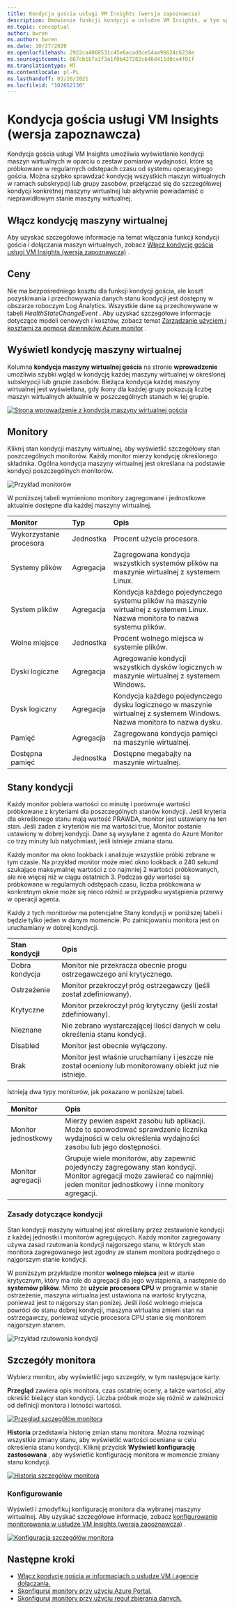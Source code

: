 ```yaml
---
title: Kondycja gościa usługi VM Insights (wersja zapoznawcza)
description: Omówienie funkcji kondycji w usłudze VM Insights, w tym sposób wyświetlania kondycji maszyn wirtualnych i otrzymywania alertów w przypadku nieprawidłowej kondycji maszyny wirtualnej.
ms.topic: conceptual
author: bwren
ms.author: bwren
ms.date: 10/27/2020
ms.openlocfilehash: 2922ca4068531c45e6acad0ce54aa96624c6238e
ms.sourcegitcommit: 867cb1b7a1f3a1f0b427282c648d411d0ca4f81f
ms.translationtype: MT
ms.contentlocale: pl-PL
ms.lasthandoff: 03/20/2021
ms.locfileid: "102052130"
---
```

# <a name="vm-insights-guest-health-preview"></a>Kondycja gościa usługi VM Insights (wersja zapoznawcza)
Kondycja gościa usługi VM Insights umożliwia wyświetlanie kondycji maszyn wirtualnych w oparciu o zestaw pomiarów wydajności, które są próbkowane w regularnych odstępach czasu od systemu operacyjnego gościa. Można szybko sprawdzać kondycję wszystkich maszyn wirtualnych w ramach subskrypcji lub grupy zasobów, przełączać się do szczegółowej kondycji konkretnej maszyny wirtualnej lub aktywnie powiadamiać o nieprawidłowym stanie maszyny wirtualnej. 

## <a name="enable-virtual-machine-health"></a>Włącz kondycję maszyny wirtualnej
Aby uzyskać szczegółowe informacje na temat włączania funkcji kondycji gościa i dołączania maszyn wirtualnych, zobacz [Włącz kondycję gościa usługi VM Insights (wersja zapoznawcza)](vminsights-health-enable.md) .

## <a name="pricing"></a>Ceny
Nie ma bezpośredniego kosztu dla funkcji kondycji gościa, ale koszt pozyskiwania i przechowywania danych stanu kondycji jest dostępny w obszarze roboczym Log Analytics. Wszystkie dane są przechowywane w tabeli *HealthStateChangeEvent* . Aby uzyskać szczegółowe informacje dotyczące modeli cenowych i kosztów, zobacz temat [Zarządzanie użyciem i kosztami za pomocą dzienników Azure monitor](../logs/manage-cost-storage.md) .

## <a name="view-virtual-machine-health"></a>Wyświetl kondycję maszyny wirtualnej
Kolumna **kondycja maszyny wirtualnej gościa** na stronie **wprowadzenie** umożliwia szybki wgląd w kondycję każdej maszyny wirtualnej w określonej subskrypcji lub grupie zasobów. Bieżąca kondycja każdej maszyny wirtualnej jest wyświetlana, gdy ikony dla każdej grupy pokazują liczbę maszyn wirtualnych aktualnie w poszczególnych stanach w tej grupie.

[![Strona wprowadzenie z kondycją maszyny wirtualnej gościa](media/vminsights-health-overview/get-started-page.png)](media/vminsights-health-overview/get-started-page.png#lightbox)


## <a name="monitors"></a>Monitory
Kliknij stan kondycji maszyny wirtualnej, aby wyświetlić szczegółowy stan poszczególnych monitorów. Każdy monitor mierzy kondycję określonego składnika. Ogólna kondycja maszyny wirtualnej jest określana na podstawie kondycji poszczególnych monitorów. 

![Przykład monitorów](media/vminsights-health-overview/monitors.png)

W poniższej tabeli wymieniono monitory zagregowane i jednostkowe aktualnie dostępne dla każdej maszyny wirtualnej. 

| Monitor | Typ | Opis |
|:---|:---|:---|
| Wykorzystanie procesora | Jednostka | Procent użycia procesora. |
| Systemy plików | Agregacja | Zagregowana kondycja wszystkich systemów plików na maszynie wirtualnej z systemem Linux. |
| System plików  | Agregacja | Kondycja każdego pojedynczego systemu plików na maszynie wirtualnej z systemem Linux. Nazwa monitora to nazwa systemu plików. |
| Wolne miejsce | Jednostka | Procent wolnego miejsca w systemie plików. |
| Dyski logiczne | Agregacja | Agregowanie kondycji wszystkich dysków logicznych w maszynie wirtualnej z systemem Windows. |
| Dysk logiczny  | Agregacja | Kondycja każdego pojedynczego dysku logicznego w maszynie wirtualnej z systemem Windows. Nazwa monitora to nazwa dysku. |
| Pamięć | Agregacja | Zagregowana kondycja pamięci na maszynie wirtualnej. |
| Dostępna pamięć | Jednostka | Dostępne megabajty na maszynie wirtualnej. |

## <a name="health-states"></a>Stany kondycji
Każdy monitor pobiera wartości co minutę i porównuje wartości próbkowane z kryteriami dla poszczególnych stanów kondycji. Jeśli kryteria dla określonego stanu mają wartość PRAWDA, monitor jest ustawiany na ten stan. Jeśli żaden z kryteriów nie ma wartości true, Monitor zostanie ustawiony w dobrej kondycji. Dane są wysyłane z agenta do Azure Monitor co trzy minuty lub natychmiast, jeśli istnieje zmiana stanu.

Każdy monitor ma okno lookback i analizuje wszystkie próbki zebrane w tym czasie. Na przykład monitor może mieć okno lookback o 240 sekund szukające maksymalnej wartości z co najmniej 2 wartości próbkowanych, ale nie więcej niż w ciągu ostatnich 3. Podczas gdy wartości są próbkowane w regularnych odstępach czasu, liczba próbkowana w konkretnym oknie może się nieco różnić w przypadku wystąpienia przerwy w operacji agenta.

Każdy z tych monitorów ma potencjalne Stany kondycji w poniższej tabeli i będzie tylko jeden w danym momencie. Po zainicjowaniu monitora jest on uruchamiany w dobrej kondycji.

| Stan kondycji | Opis |
|:---|:---|
| Dobra kondycja  | Monitor nie przekracza obecnie progu ostrzegawczego ani krytycznego. |
| Ostrzeżenie  | Monitor przekroczył próg ostrzegawczy (jeśli został zdefiniowany). |
| Krytyczne | Monitor przekroczył próg krytyczny (jeśli został zdefiniowany). |
| Nieznane  | Nie zebrano wystarczającej ilości danych w celu określenia stanu kondycji. |
| Disabled | Monitor jest obecnie wyłączony. |
| Brak     | Monitor jest właśnie uruchamiany i jeszcze nie został oceniony lub monitorowany obiekt już nie istnieje. |



Istnieją dwa typy monitorów, jak pokazano w poniższej tabeli.

| Monitor | Opis |
|:---|:---|
| Monitor jednostkowy | Mierzy pewien aspekt zasobu lub aplikacji. Może to spowodować sprawdzenie licznika wydajności w celu określenia wydajności zasobu lub jego dostępności. |
| Monitor agregacji | Grupuje wiele monitorów, aby zapewnić pojedynczy zagregowany stan kondycji. Monitor agregacji może zawierać co najmniej jeden monitor jednostkowy i inne monitory agregacji. |


  
### <a name="health-rollup-policy"></a>Zasady dotyczące kondycji
Stan kondycji maszyny wirtualnej jest określany przez zestawienie kondycji z każdej jednostki i monitorów agregujących. Każdy monitor zagregowany używa zasad rzutowania kondycji najgorszego stanu, w których stan monitora zagregowanego jest zgodny ze stanem monitora podrzędnego o najgorszym stanie kondycji.  

W poniższym przykładzie monitor **wolnego miejsca** jest w stanie krytycznym, który ma role do agregacji dla jego wystąpienia, a następnie do **systemów plików**. Mimo że **użycie procesora CPU** w programie w stanie ostrzeżenie, maszyna wirtualna jest ustawiona na wartość krytyczna, ponieważ jest to najgorszy stan poniżej. Jeśli ilość wolnego miejsca powróci do stanu dobrej kondycji, maszyna wirtualna zmieni stan na ostrzegawczy, ponieważ użycie procesora CPU stanie się monitorem najgorszym stanem.

![Przykład rzutowania kondycji](media/vminsights-health-overview/health-rollup-example.png)


## <a name="monitor-details"></a>Szczegóły monitora
Wybierz monitor, aby wyświetlić jego szczegóły, w tym następujące karty.

**Przegląd** zawiera opis monitora, czas ostatniej oceny, a także wartości, aby określić bieżący stan kondycji. Liczba próbek może się różnić w zależności od definicji monitora i lotności wartości.

[![Przegląd szczegółów monitora](media/vminsights-health-overview/monitor-details-overview.png)](media/vminsights-health-overview/monitor-details-overview.png#lightbox)

**Historia** przedstawia historię zmian stanu monitora. Można rozwinąć wszystkie zmiany stanu, aby wyświetlić wartości oceniane w celu określenia stanu kondycji. Kliknij przycisk **Wyświetl konfigurację zastosowana** , aby wyświetlić konfigurację monitora w momencie zmiany stanu kondycji.



[![Historia szczegółów monitora](media/vminsights-health-overview/monitor-details-history.png)](media/vminsights-health-overview/monitor-details-history.png#lightbox)

### <a name="configuration"></a>Konfigurowanie
Wyświetl i zmodyfikuj konfigurację monitora dla wybranej maszyny wirtualnej. Aby uzyskać szczegółowe informacje, zobacz [konfigurowanie monitorowania w usłudze VM Insights (wersja zapoznawcza)](vminsights-health-enable.md) .

[![Konfiguracja szczegółów monitora](media/vminsights-health-overview/monitor-details-configuration.png)](media/vminsights-health-overview/monitor-details-configuration.png#lightbox)




## <a name="next-steps"></a>Następne kroki

- [Włącz kondycję gościa w informacjach o usłudze VM i agencie dołączania.](vminsights-health-enable.md)
- [Skonfiguruj monitory przy użyciu Azure Portal.](vminsights-health-configure.md)
- [Skonfiguruj monitory przy użyciu reguł zbierania danych.](vminsights-health-configure-dcr.md)